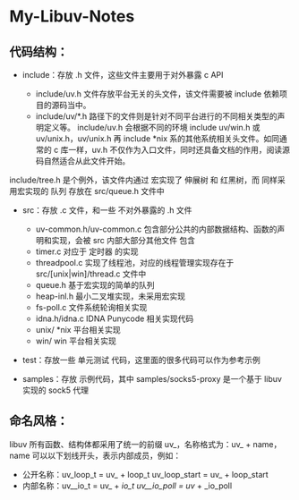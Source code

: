 # My-Libuv-Notes

## 代码结构：

- include：存放 .h 文件，这些文件主要用于对外暴露 c API

  - include/uv.h 文件存放平台无关的头文件，该文件需要被 include 依赖项目的源码当中。
  - include/uv/*.h 路径下的文件则是针对不同平台进行的不同相关类型的声明定义等。
include/uv.h 会根据不同的环境 include uv/win.h 或 uv/unix.h，uv/unix.h 再 include *nix 系的其他系统相关头文件。如同通常的 c 库一样，uv.h 不仅作为入口文件，同时还具备文档的作用，阅读源码自然适合从此文件开始。

include/tree.h 是个例外，该文件内通过 宏实现了 伸展树 和 红黑树，而 同样采用宏实现的 队列 存放在 src/queue.h 文件中

- src：存放 .c 文件，和一些 不对外暴露的 .h 文件

  - uv-common.h/uv-common.c 包含部分公共的内部数据结构、函数的声明和实现，会被 src 内部大部分其他文件 包含
  - timer.c 对应于 定时器 的实现
  - threadpool.c 实现了线程池，对应的线程管理实现存在于 src/[unix|win]/thread.c 文件中
  - queue.h 基于宏实现的简单的队列
  - heap-inl.h 最小二叉堆实现，未采用宏实现
  - fs-poll.c 文件系统轮询相关实现
  - idna.h/idna.c IDNA Punycode 相关实现代码
  - unix/ *nix 平台相关实现
  - win/ win 平台相关实现

- test：存放一些 单元测试 代码，这里面的很多代码可以作为参考示例

- samples：存放 示例代码，其中 samples/socks5-proxy 是一个基于 libuv 实现的 sock5 代理

## 命名风格：
libuv 所有函数、结构体都采用了统一的前缀 uv_，名称格式为：uv_ + name，name 可以以下划线开头，表示内部成员，例如：

- 公开名称：uv_loop_t = uv_ + loop_t uv_loop_start = uv_ + loop_start
- 内部名称：uv__io_t = uv_ + _io_t uv__io_poll = uv_ + _io_poll